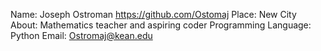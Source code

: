 Name: Joseph Ostroman https://github.com/Ostomaj
Place: New City
About: Mathematics teacher and aspiring coder
Programming Language: Python
Email: Ostromaj@kean.edu
